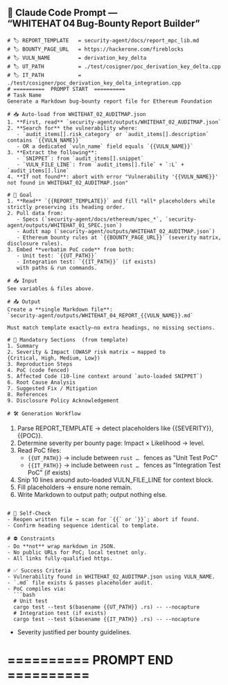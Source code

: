 ## 🚀 Claude Code Prompt ― “WHITEHAT 04 Bug‑Bounty Report Builder”

```
# 🏷️ REPORT_TEMPLATE   = security-agent/docs/report_mpc_lib.md
# 🏷️ BOUNTY_PAGE_URL   = https://hackerone.com/fireblocks
# 🏷️ VULN_NAME         = derivation_key_delta
# 🏷️ UT_PATH           = ./test/cosigner/poc_derivation_key_delta.cpp
# 🏷️ IT_PATH           =   ./test/cosigner/poc_derivation_key_delta_integration.cpp
# ==========  PROMPT START  ==========
# Task Name
Generate a Markdown bug‑bounty report file for Ethereum Foundation

# 📥 Auto-load from WHITEHAT_02_AUDITMAP.json
1. **First, read** `security-agent/outputs/WHITEHAT_02_AUDITMAP.json`
2. **Search for** the vulnerability where:
   - `audit_items[].risk_category` or `audit_items[].description` contains `{{VULN_NAME}}`
   - OR a dedicated `vuln_name` field equals `{{VULN_NAME}}`
3. **Extract the following**:
   - `SNIPPET`: from `audit_items[].snippet`
   - `VULN_FILE_LINE`: from `audit_items[].file` + `:L` + `audit_items[].line`
4. **If not found**: abort with error "Vulnerability '{{VULN_NAME}}' not found in WHITEHAT_02_AUDITMAP.json"

# 🎯 Goal
1. **Read** `{{REPORT_TEMPLATE}}` and fill *all* placeholders while strictly preserving its heading order.
2. Pull data from:
   - Specs (`security-agent/docs/ethereum/spec_*`, `security-agent/outputs/WHITEHAT_01_SPEC.json`)
   - Audit map (`security-agent/outputs/WHITEHAT_02_AUDITMAP.json`)
   - Ethereum bounty rules at `{{BOUNTY_PAGE_URL}}` (severity matrix, disclosure rules).
3. Embed **verbatim PoC code** from both:
   - Unit test: `{{UT_PATH}}`
   - Integration test: `{{IT_PATH}}` (if exists)
   with paths & run commands.

# 📥 Input
See variables & files above.

# 📤 Output
Create a **single Markdown file**:
`security-agent/outputs/WHITEHAT_04_REPORT_{{VULN_NAME}}.md`

Must match template exactly—no extra headings, no missing sections.

# 📑 Mandatory Sections  (from template)
1. Summary
2. Severity & Impact (OWASP risk matrix → mapped to {Critical, High, Medium, Low})
3. Reproduction Steps
4. PoC (code fenced)
5. Affected Code (10‑line context around `auto-loaded SNIPPET`)
6. Root Cause Analysis
7. Suggested Fix / Mitigation
8. References
9. Disclosure Policy Acknowledgement

# 🛠️ Generation Workflow
```

1. Parse REPORT\_TEMPLATE → detect placeholders like {{SEVERITY}}, {{POC}}.
2. Determine severity per bounty page:
   Impact × Likelihood → level.
3. Read PoC files:
   - `{{UT_PATH}}` → include between `rust … ` fences as "Unit Test PoC"
   - `{{IT_PATH}}` → include between `rust … ` fences as "Integration Test PoC" (if exists)
4. Snip 10 lines around auto-loaded VULN_FILE_LINE for context block.
5. Fill placeholders → ensure none remain.
6. Write Markdown to output path; output nothing else.

````

# 🧪 Self‑Check
- Reopen written file → scan for `{{` or `}}`; abort if found.
- Confirm heading sequence identical to template.

# ⛔ Constraints
- Do **not** wrap markdown in JSON.
- No public URLs for PoC; local testnet only.
- All links fully‑qualified https.

# ✅ Success Criteria
- Vulnerability found in WHITEHAT_02_AUDITMAP.json using VULN_NAME.
- `.md` file exists & passes placeholder audit.
- PoC compiles via:
  ```bash
  # Unit test
  cargo test --test $(basename {{UT_PATH}} .rs) -- --nocapture
  # Integration test (if exists)
  cargo test --test $(basename {{IT_PATH}} .rs) -- --nocapture
````

* Severity justified per bounty guidelines.

# ==========  PROMPT END  ==========
